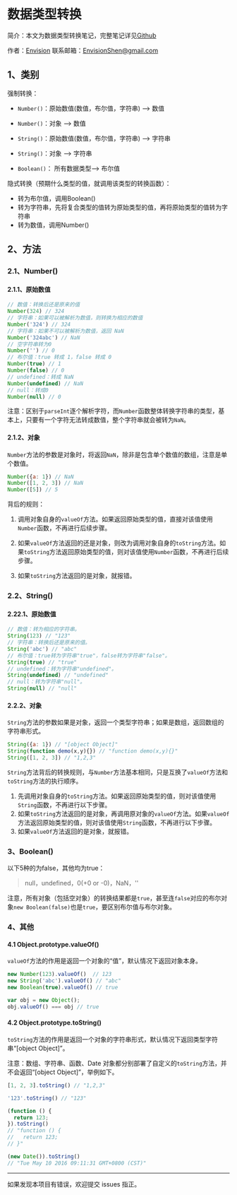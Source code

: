 # 数据类型转换

简介：本文为数据类型转换笔记，完整笔记详见[Github](https://github.com/MrEnvision/Front-end_learning_notes)

作者：[Envision](https://github.com/MrEnvision)         联系邮箱：[EnvisionShen@gmail.com](mailto:EnvisionShen@gmail.com)



## 1、类别

强制转换：

- `Number()`：原始数值(数值，布尔值，字符串) --> 数值

- `Number()`：对象 --> 数值

- `String()`：原始数值(数值，布尔值，字符串) --> 字符串

- `String()`：对象 --> 字符串

- `Boolean()`： 所有数据类型--> 布尔值

隐式转换（预期什么类型的值，就调用该类型的转换函数）：

- 转为布尔值，调用Boolean()
- 转为字符串，先将复合类型的值转为原始类型的值，再将原始类型的值转为字符串
- 转为数值，调用Number()

## 2、方法

### 2.1、Number()

#### 2.1.1、原始数值

```javascript
// 数值：转换后还是原来的值
Number(324) // 324
// 字符串：如果可以被解析为数值，则转换为相应的数值
Number('324') // 324
// 字符串：如果不可以被解析为数值，返回 NaN
Number('324abc') // NaN
// 空字符串转为0
Number('') // 0
// 布尔值：true 转成 1，false 转成 0
Number(true) // 1
Number(false) // 0
// undefined：转成 NaN
Number(undefined) // NaN
// null：转成0
Number(null) // 0
```

注意：区别于`parseInt`逐个解析字符，而`Number`函数整体转换字符串的类型，基本上，只要有一个字符无法转成数值，整个字符串就会被转为`NaN`。

#### 2.1.2、对象

`Number`方法的参数是对象时，将返回`NaN`，除非是包含单个数值的数组，注意是单个数值。

```javascript
Number({a: 1}) // NaN
Number([1, 2, 3]) // NaN
Number([5]) // 5
```

背后的规则：

1. 调用对象自身的`valueOf`方法。如果返回原始类型的值，直接对该值使用`Number`函数，不再进行后续步骤。

2. 如果`valueOf`方法返回的还是对象，则改为调用对象自身的`toString`方法。如果`toString`方法返回原始类型的值，则对该值使用`Number`函数，不再进行后续步骤。

3. 如果`toString`方法返回的是对象，就报错。

### 2.2、String()

#### 2.22.1、原始数值

```javascript
// 数值：转为相应的字符串。
String(123) // "123"
// 字符串：转换后还是原来的值。
String('abc') // "abc"
// 布尔值：true转为字符串"true"，false转为字符串"false"。
String(true) // "true"
// undefined：转为字符串"undefined"。
String(undefined) // "undefined"
// null：转为字符串"null"。
String(null) // "null"
```

#### 2.2.2、对象

`String`方法的参数如果是对象，返回一个类型字符串；如果是数组，返回数组的字符串形式。

```javascript
String({a: 1}) // "[object Object]"
String(function demo(x,y){}) // "function demo(x,y){}"
String([1, 2, 3]) // "1,2,3"
```

`String`方法背后的转换规则，与`Number`方法基本相同，只是互换了`valueOf`方法和`toString`方法的执行顺序。

1. 先调用对象自身的`toString`方法。如果返回原始类型的值，则对该值使用`String`函数，不再进行以下步骤。
2. 如果`toString`方法返回的是对象，再调用原对象的`valueOf`方法。如果`valueOf`方法返回原始类型的值，则对该值使用`String`函数，不再进行以下步骤。
3. 如果`valueOf`方法返回的是对象，就报错。

### 3、Boolean()

以下5种的为false，其他均为true：

> null，undefined，0(+0 or -0)，NaN，''

注意，所有对象（包括空对象）的转换结果都是`true`，甚至连`false`对应的布尔对象`new Boolean(false)`也是`true`，要区别布尔值与布尔对象。

### 4、其他

#### 4.1 Object.prototype.valueOf()

`valueOf`方法的作用是返回一个对象的“值”，默认情况下返回对象本身。

```javascript
new Number(123).valueOf()  // 123
new String('abc').valueOf() // "abc"
new Boolean(true).valueOf() // true

var obj = new Object();
obj.valueOf() === obj // true
```

#### 4.2 Object.prototype.toString()

`toString`方法的作用是返回一个对象的字符串形式，默认情况下返回类型字符串“[object Object]”。

注意：数组、字符串、函数、Date 对象都分别部署了自定义的`toString`方法，并不会返回“[object Object]”，举例如下。

```javascript
[1, 2, 3].toString() // "1,2,3"

'123'.toString() // "123"

(function () {
  return 123;
}).toString()
// "function () {
//   return 123;
// }"

(new Date()).toString()
// "Tue May 10 2016 09:11:31 GMT+0800 (CST)"
```



------

如果发现本项目有错误，欢迎提交 issues 指正。